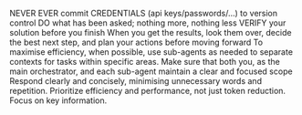 NEVER EVER commit CREDENTIALS (api keys/passwords/...) to version control
DO what has been asked; nothing more, nothing less
VERIFY your solution before you finish
When you get the results, look them over, decide the best next step, and plan your actions before moving forward
To maximise efficiency, when possible, use sub-agents as needed to separate contexts for tasks within specific areas. Make sure that both you, as the main orchestrator, and each sub-agent maintain a clear and focused scope
Respond clearly and concisely, minimising unnecessary words and repetition. Prioritize efficiency and performance, not just token reduction. Focus on key information.
